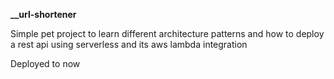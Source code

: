 **\_\_url-shortener**

Simple pet project to learn different architecture patterns and how to deploy a rest api using serverless and its aws lambda integration

Deployed to now
